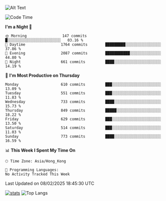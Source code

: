 ![Alt Text](https://media.tenor.com/3Gehha8RO-sAAAAC/goose-dance.gif)

<!--START_SECTION:waka-->
![Code Time](http://img.shields.io/badge/Code%20Time-407%20hrs%206%20mins-blue)

**I'm a Night 🦉** 

```text
🌞 Morning                147 commits         █░░░░░░░░░░░░░░░░░░░░░░░░   03.16 % 
🌆 Daytime                1764 commits        █████████░░░░░░░░░░░░░░░░   37.86 % 
🌃 Evening                2087 commits        ███████████░░░░░░░░░░░░░░   44.80 % 
🌙 Night                  661 commits         ████░░░░░░░░░░░░░░░░░░░░░   14.19 % 
```
📅 **I'm Most Productive on Thursday** 

```text
Monday                   610 commits         ███░░░░░░░░░░░░░░░░░░░░░░   13.09 % 
Tuesday                  551 commits         ███░░░░░░░░░░░░░░░░░░░░░░   11.83 % 
Wednesday                733 commits         ████░░░░░░░░░░░░░░░░░░░░░   15.73 % 
Thursday                 849 commits         █████░░░░░░░░░░░░░░░░░░░░   18.22 % 
Friday                   629 commits         ███░░░░░░░░░░░░░░░░░░░░░░   13.50 % 
Saturday                 514 commits         ███░░░░░░░░░░░░░░░░░░░░░░   11.03 % 
Sunday                   773 commits         ████░░░░░░░░░░░░░░░░░░░░░   16.59 % 
```


📊 **This Week I Spent My Time On** 

```text
🕑︎ Time Zone: Asia/Hong_Kong

💬 Programming Languages: 
No Activity Tracked This Week
```


 Last Updated on 08/02/2025 18:45:30 UTC
<!--END_SECTION:waka-->
[![stats](https://github-readme-stats-rose-phi.vercel.app/api?username=jxncted&count_private=true)](https://github.com/jxncted/github-readme-stats)
![Top Langs](https://github-readme-stats-rose-phi.vercel.app/api/top-langs/?username=jxncted\&layout=compact&hide=c,assembly,jupyter%20notebook)
